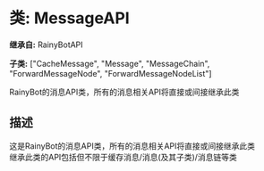 # 类: MessageAPI  
  
**继承自:** RainyBotAPI  
  
**子类:** ["CacheMessage", "Message", "MessageChain", "ForwardMessageNode", "ForwardMessageNodeList"]  
  
RainyBot的消息API类，所有的消息相关API将直接或间接继承此类  
  
## 描述  
  
这是RainyBot的消息API类，所有的消息相关API将直接或间接继承此类   
继承此类的API包括但不限于缓存消息/消息(及其子类)/消息链等类  
  

